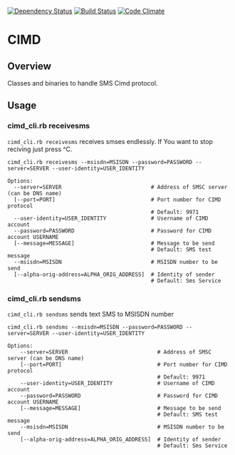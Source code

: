 [![Dependency Status](https://gemnasium.com/musashimm/cimd.png)](https://gemnasium.com/musashimm/cimd)
[![Build Status](https://secure.travis-ci.org/musashimm/cimd.png)](http://travis-ci.org/musashimm/cimd)
[![Code Climate](https://codeclimate.com/badge.png)](https://codeclimate.com/github/musashimm/cimd)

CIMD
======

Overview
--------

Classes and binaries to handle SMS Cimd protocol.

Usage
-----

### cimd_cli.rb receivesms ###
`cimd_cli.rb receivesms` receives smses endlessly. If You want to stop reciving just press ^C.

    cimd_cli.rb receivesms --msisdn=MSISDN --password=PASSWORD --server=SERVER --user-identity=USER_IDENTITY

    Options:
      --server=SERVER                            # Address of SMSC server (can be DNS name)
      [--port=PORT]                              # Port number for CIMD protocol
                                                 # Default: 9971
      --user-identity=USER_IDENTITY              # Username of CIMD account
      --password=PASSWORD                        # Password for CIMD account USERNAME
      [--message=MESSAGE]                        # Message to be send
                                                 # Default: SMS test message
      --msisdn=MSISDN                            # MSISDN number to be send
      [--alpha-orig-address=ALPHA_ORIG_ADDRESS]  # Identity of sender
                                                 # Default: Sms Service
### cimd_cli.rb sendsms ###
`cimd_cli.rb sendsms` sends text SMS to MSISDN number

    cimd_cli.rb sendsms --msisdn=MSISDN --password=PASSWORD --server=SERVER --user-identity=USER_IDENTITY

    Options:
        --server=SERVER                            # Address of SMSC server (can be DNS name)
        [--port=PORT]                              # Port number for CIMD protocol
                                                   # Default: 9971
        --user-identity=USER_IDENTITY              # Username of CIMD account
        --password=PASSWORD                        # Password for CIMD account USERNAME
        [--message=MESSAGE]                        # Message to be send
                                                   # Default: SMS test message
        --msisdn=MSISDN                            # MSISDN number to be send
        [--alpha-orig-address=ALPHA_ORIG_ADDRESS]  # Identity of sender
                                                   # Default: Sms Service

    
